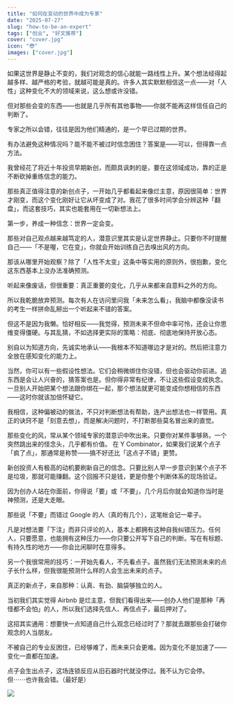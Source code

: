 ```yaml
---
title: "如何在变动的世界中成为专家"
date: "2025-07-27"
slug: "how-to-be-an-expert"
tags: ["创业", "好文推荐"]
cover: "cover.jpg"
icon: "😎"
images: ["cover.jpg"]
---
```

如果这世界是静止不变的，我们对观念的信心就能一路线性上升。某个想法经得起越多样、越严格的考验，就越可能是真的。许多人其实默默相信这一点——对「人性」这种变化不大的领域来说，这么想或许没错。



但对那些会变的东西——也就是几乎所有其他事物——你就不能再这样信任自己的判断了。



专家之所以会错，往往是因为他们精通的，是一个早已过期的世界。



有办法避免这种情况吗？能不能不被过时信念困住？答案是——可以，但得靠一点方法。



我曾经花了将近十年投资早期新创，而颇具讽刺的是，要在这领域成功，靠的正是不断砍掉重练信念的能力。



那些真正值得注意的新创点子，一开始几乎都看起来像烂主意，原因很简单：世界才刚变，而这个变化刚好让它从坏变成了对。我花了很多时间学会分辨这种「翻盘」，而这套技巧，其实也能套用在一切新想法上。



第一步，养成一种信念：世界一定会变。



那些对自己观点越来越笃定的人，潜意识里其实是认定世界静止。只要你不时提醒自己——「不是喔，它在变」，你就会开始训练自己去嗅出风的方向。



那该从哪里开始观察？除了「人性不太变」这条中等实用的原则外，很抱歉，变化这东西基本上没办法准确预测。



听起来像废话，但很重要：真正重要的变化，几乎从来都来自意料之外的方向。



所以我乾脆放弃预测。每次有人在访问里问我「未来怎么看」，我脑中都像没读书的考生一样拼命乱掰出一个听起来不错的答案。



但这不是因为我懒。恰好相反——我觉得，预测未来不但命中率可怜，还会让你思维变得僵硬。与其乱猜，不如选择更实际的策略：彻底、彻底地保持开放心态。



别自以为知道方向，先诚实地承认——我根本不知道哪边才是对的。然后把注意力全放在感知变化的能力上。



当然，你可以有一些假设性想法。它们会稍微绑住你没错，但也会驱动你前进。追东西是会让人兴奋的，猜答案也是。但你得非常有纪律，不让这些假设变成执念。
一旦别人开始把某个想法跟你绑在一起，那个想法就更可能变成你想相信的东西——这时你就该加倍怀疑它。



我相信，这种偏被动的做法，不只对判断想法有帮助，连产出想法也一样管用。真正的诀窍不是「刻意去想」，而是解决问题时，不打断那些莫名冒出来的直觉。



那些变化的风，常从某个领域专家的潜意识中吹出来。只要你对某件事够熟，一个突然跳出来的怪念头，几乎都有价值。
在 Y Combinator，如果我们说某个点子「疯了点」，那通常是称赞——搞不好还比「这点子不错」更赞。



新创投资人有极高的动机要刷新自己的信念。只要比别人早一步意识到某个点子不是垃圾，那就可能赚翻。这个回报不只是钱，更是你整个判断体系的现场验证。



因为创办人站在你面前，你得说「要」或「不要」，几个月后你就会知道你当时是神预测，还是大走眼。



那些说「不要」而错过 Google 的人（真的有几个），这笔帐会记一辈子。



凡是对想法要「下注」而非只评论的人，基本上都拥有这种自我纠错压力。任何人，只要愿意，也能拥有这种压力——你只要公开写下自己的判断。写在有标题、有持久性的地方——你会比闲聊时在意得多。



另一个我很常用的技巧：一开始先看人，不先看点子。虽然我们无法预测未来的点子长什么样，但我很能预测什么样的人会生出未来的点子。



真正的新点子，来自那种：认真、有劲、脑袋够独立的人。



当初我们其实觉得 Airbnb 是烂主意，但我们看得出来——创办人他们是那种「再怪都不会怕」的人，所以我们选择先信人、再信点子，最后押对了。



这招其实通用：想要快一点知道自己什么观念已经过时了？那就去跟那些会打破你观念的人当朋友。



不被自己的专业反困住，已经够难了，而未来只会更难。因为变化不是加速了——变化一直都在加速。



点子会生出点子，这场连锁反应从旧石器时代就没停过。我不认为它会停。
但⋯⋯也许我会错。（最好是）




![](https://prod-files-secure.s3.us-west-2.amazonaws.com/112d0858-5090-4d34-a606-b75eb8d65fd2/46476355-9cf3-4e99-9b7a-3531bc426380/1000202064.png?X-Amz-Algorithm=AWS4-HMAC-SHA256&X-Amz-Content-Sha256=UNSIGNED-PAYLOAD&X-Amz-Credential=ASIAZI2LB46652KWAXCM%2F20250904%2Fus-west-2%2Fs3%2Faws4_request&X-Amz-Date=20250904T044621Z&X-Amz-Expires=3600&X-Amz-Security-Token=IQoJb3JpZ2luX2VjEO3%2F%2F%2F%2F%2F%2F%2F%2F%2F%2FwEaCXVzLXdlc3QtMiJIMEYCIQDK8oRIYVB5VeB0vgQlBPNFqOOjIhwo0fjdLBEwSGfJvwIhAJEc9JNvJxm1Ap5vXlFFcJYER8KdgXyOqrovZwmca9%2FIKv8DCFYQABoMNjM3NDIzMTgzODA1Igzuzc6WRL7zyQtM5FQq3ANGn0iIAjcVi7b8NHWiRzLa4w%2FPsUEEkJzEm4C5OQkQy6xomlNZLk5FZ4Sq2Ttm7OH63dwhi7fdeNHxdsOgx2MuKTBykjqDQHcOHJMUiK7WAMqmZXWvyytlSFMFgcVEztLC9d0xQxSEh3OKPT2vF3iX9659tAvc2EtjYyB8O9DMCbv8N%2F5QRb75XLLxsugKwSSlyJeAEE0IKFzkQot5pNos7ibKtMKb9gm1zz4r5x4lKoSftsA%2FGzWH16FVzXZKDpLiyweWconPrnHHdXRnGqqZCmJZttHImd9mDAzhG4B%2B4zj55Ecwq8s6CBOlLiJ8qnIaKpurRz57Db%2B543nOImXUTe486CBS1Z3yGqp%2BBnBccREifOi3Vt5RTVwB7n%2FoS%2BUpzQitw7Yqx1RxUL7BEUExcDgM%2FSNbVe3eBB6CNN6thKDMSvt6ZEvJs0bieWL13FeQJoxc1iQGCJ3R%2FUzflHQ5mats6bvI1iiMZwYo4foBrFmyCWJ0wVDnf3lTIAwBrLMV%2FsK%2FMkFWsSe3AKccOz%2FX3TK0FpZcHmKJvFgKoNZ%2B5WsDDUKaVPIFSd17d3RKJsXaMcmQilMezLneqsOy9vqphu8H8d73g%2FEJShXwtiqCJIjplbpaAFa6f0yPXDDHsOTFBjqkAcdWZDd5exD8k4bVsaNjM%2FQ5t2OSPaawctFYS1TkGXSh4l76FEfZys%2FgpyWZTfU00brOPMbDvDAYqz84DRhPFcKUdfKbGv8L%2FgtjBSprOWNzexv%2B%2FgMO6DnJNa%2BguqK64VmV9OVX4GnJnT7sYY2wbgvIbnnkUkSbpC3EIbxXLDNKnSiIckHhhMPn1Fii3fLMrMoePxHq6sv5xZ5waZZlDoRkJgog&X-Amz-Signature=7c9e2694a38e633dcc92d192e531854dea6d793d594e95ecaba8e30a58aa0fc7&X-Amz-SignedHeaders=host&x-amz-checksum-mode=ENABLED&x-id=GetObject)


